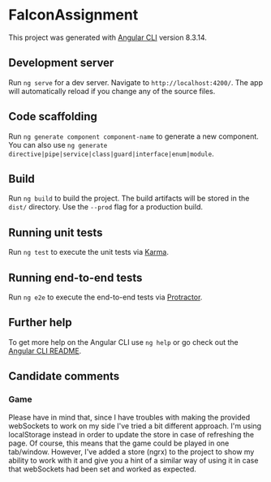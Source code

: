 # FalconAssignment

This project was generated with [Angular CLI](https://github.com/angular/angular-cli) version 8.3.14.

## Development server

Run `ng serve` for a dev server. Navigate to `http://localhost:4200/`. The app will automatically reload if you change any of the source files.

## Code scaffolding

Run `ng generate component component-name` to generate a new component. You can also use `ng generate directive|pipe|service|class|guard|interface|enum|module`.

## Build

Run `ng build` to build the project. The build artifacts will be stored in the `dist/` directory. Use the `--prod` flag for a production build.

## Running unit tests

Run `ng test` to execute the unit tests via [Karma](https://karma-runner.github.io).

## Running end-to-end tests

Run `ng e2e` to execute the end-to-end tests via [Protractor](http://www.protractortest.org/).

## Further help

To get more help on the Angular CLI use `ng help` or go check out the [Angular CLI README](https://github.com/angular/angular-cli/blob/master/README.md).

## Candidate comments

### Game

Please have in mind that, since I have troubles with making the provided webSockets to work on my side I've tried a bit different approach. I'm using localStorage instead in order to update the store in case of refreshing the page. Of course, this means that the game could be played in one tab/window. However, I've added a store (ngrx) to the project to show my ability to work with it and give you a hint of a similar way of using it in case that webSockets had been set and worked as expected.

